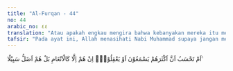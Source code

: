```yaml
---
title: "Al-Furqan - 44"
no: 44
arabic_no: ٤٤
translation: "Atau apakah engkau mengira bahwa kebanyakan mereka itu mendengar atau memahami? Mereka itu hanyalah seperti hewan ternak, bahkan lebih sesat jalannya."
tafsir: "Pada ayat ini, Allah menasihati Nabi Muhammad supaya jangan menganggap bahwa kebanyakan orang-orang musyrik mendengarkan ayat dan memahami kebenaran yang terkandung dalam ayat itu sehingga mereka dapat mengamalkan petunjuknya untuk melakukan amal saleh dan memperbaiki akhlak. Allah mengingatkan yang demikian karena mereka itu seperti hewan ternak, bahkan mereka lebih sesat. Jika dibandingkan dengan hewan ternak, maka binatang tunduk kepada majikannya, yang dirasakan mencintainya, tahu siapa yang berbuat kebaikan dan yang berbuat kejahatan kepadanya, dapat mencari sendiri tempat di mana ada rumput makanannya dan air minumannya, dan jika malam hari tahu kembali ke kandangnya, berbeda sekali dengan kaum musyrikin itu sendiri. Mereka tidak mau mengenal Pencipta dan Pemberi rezeki, mereka tidak merasakan berbagai nikmat yang dilimpahkan Tuhan kepadanya. \n\nOrang-orang musyrik tidak merasa tertipu oleh setan, yang selalu memandang baik bujukan hawa nafsunya. Kebodohan binatang ternak terbatas hanya pada dirinya sendiri, tetapi kebodohan mereka menjalar sampai menimbulkan berbagai fitnah dan kebinasaan serta menghalangi orang lain dari jalan kebenaran, sampai menimbulkan perpecahan dan peperangan di antara sesama manusia. Walaupun binatang itu tidak mengetahui ketauhidan dan kenabian, namun mereka tidak menentangnya, berbeda dengan orang-orang musyrik yang mengingkari ketauhidan karena kesombongan dan kefanatikan terhadap ajaran keliru yang diwarisi dari nenek moyangnya. Binatang ternak tidak menyia-nyiakan insting yang dikaruniakan Allah kepadanya. Lain halnya dengan kaum musyrikin, mereka dianugerahi akal dan naluri yang baik sejak lahir, tetapi mereka menyia-nyiakan akal yang sehat itu untuk membedakan mana yang baik dan mana yang tidak.\n\nDi dalam ayat disebutkan bahwa sebagian besar mereka tidak mendengar atau memahami kebenaran. Memang ada sebagian kecil di antara mereka yang mengakui kebenaran, tetapi tidak sanggup mengikutinya karena khawatir akan kehilangan kedudukan."
---
```


اَمْ تَحْسَبُ اَنَّ اَكْثَرَهُمْ يَسْمَعُوْنَ اَوْ يَعْقِلُوْنَۗ اِنْ هُمْ اِلَّا كَالْاَنْعَامِ  بَلْ هُمْ اَضَلُّ سَبِيْلًا ࣖ
